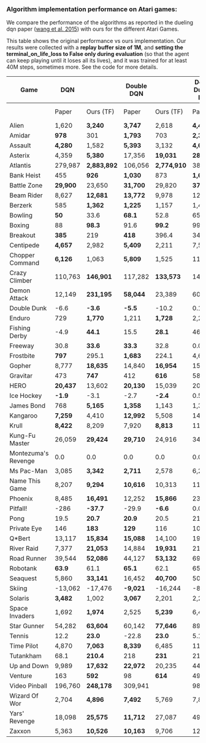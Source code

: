 ### Algorithm implementation performance on Atari games:
We compare the performance of the algorithms as reported in the dueling dqn paper ([wang et al. 2015](https://arxiv.org/pdf/1511.06581.pdf)) with ours for the different Atari Games.

This table shows the original performance vs ours implementation. Our results were collected with a **replay 
buffer size of 1M**, and **setting the terminal_on_life_loss to False only during evaluation** (so that the agent 
can keep playing until it loses all its lives), and it was trained for at least 40M steps, sometimes more. See
the code for more details.

| Game                | DQN         |               | Double DQN |               | Double Dueling DQN |       |
|---------------------|-------------|---------------|------------|---------------|--------------|-------------|
|                     | Paper       | Ours (TF)     | Paper      | Ours (TF)     | Paper        | Ours (TF)   |
| Alien               | 1,620       | **3,240**     | **3,747**  | 2,618         | **4,461**    | 2,281       |
| Amidar              | **978**     | 301           | **1,793**  | 703           | **2,354**    | 527         |
| Assault             | **4,280**   | 1,582         | **5,393**  | 3,132         | **4,621**    | 2,432       |
| Asterix             | 4,359       | **5,380**     | 17,356     | **19,031**    | **28,188**   | 5,297       |
| Atlantis            | 279,987     | **2,883,892** | 106,056    | **2,774,910** | 382,572      | |
| Bank Heist          | 455         | **926**       | **1,030**  | 873           | **1,611**    | 976         |
| Battle Zone         | **29,900**  | 23,650        | **31,700** | 29,820        | **37,150**   | 34,385      |
| Beam Rider          | 8,627       | **12,681**    | **13,772** | 9,978         | 12,164       | |
| Berzerk             | 585         | **1,362**     | **1,225**  | 1,157         | 1,472        | |
| Bowling             | **50**      | 33.6          | **68.1**   | 52.8          | 65.5         | |
| Boxing              | 88          | **98.3**      | 91.6       | **99.2**      | 99.4         | |
| Breakout            | **385**     | 219           | **418**    | 396.4         | 345          | |
| Centipede           | **4,657**   | 2,982         | **5,409**  | 2,211         | 7,561        | |
| Chopper Command     | **6,126**   | 1,063         | **5,809**  | 1,525         | 11,215       | |
| Crazy Climber       | 110,763     | **146,901**   | 117,282    | **133,573**   | 143,570      | |
| Demon Attack        | 12,149      | **231,195**   | **58,044** | 23,389        | 60,813       | |
| Double Dunk         | -6.6        | **-3.6**      | **-5.5**   | -10.2         | 0.1          | |
| Enduro              | 729         | **1,770**     | 1,211      | **1,728**     | 2,258        | |
| Fishing Derby       | -4.9        | **44.1**      | 15.5       | **28.1**      | 46.4         | |
| Freeway             | 30.8        | **33.6**      | **33.3**   | 32.8          | 0.0          | |
| Frostbite           | **797**     | 295.1         | **1,683**  | 224.1         | 4,672        | |
| Gopher              | 8,777       | **18,635**    | 14,840     | **16,954**    | 15,718       | |
| Gravitar            | 473         | **747**       | 412        | **616**       | 588          | |
| HERO                | **20,437**  | 13,602        | **20,130** | 15,039        | 20,818       | |
| Ice Hockey          | **-1.9**    | -3.1          | -2.7       | **-2.4**      | 0.5          | |
| James Bond          | 768         | **5,165**     | **1,358**  | 1,143         | 1,312        | |
| Kangaroo            | **7,259**   | 4,410         | **12,992** | 5,508         | 14,854       | |
| Krull               | **8,422**   | 8,209         | 7,920      | **8,813**     | 11,451       | |
| Kung-Fu Master      | 26,059      | **29,424**    | **29,710** | 24,916        | 34,294       | |
| Montezuma's Revenge | 0.0         | 0.0           | 0.0        | 0.0           | 0.0          | |
| Ms Pac-Man          | 3,085       | **3,342**     | **2,711**  | 2,578         | 6,283        | |
| Name This Game      | 8,207       | **9,294**     | **10,616** | 10,313        | 11,971       | |
| Phoenix             | 8,485       | **16,491**    | 12,252     | **15,866**    | 23,092             | |
| Pitfall!            | -286        | **-37.7**     | -29.9      | **-6.6**      | 0.0                | |
| Pong                | 19.5        | **20.7**      | **20.9**   | 20.5          | 21.0               | |
| Private Eye         | 146         | **183**       | **129**    | 116           | 103                | |
| Q*Bert              | 13,117      | **15,834**    | **15,088** | 14,100        | 19,220             | |
| River Raid          | 7,377       | **21,053**    | 14,884     | **19,931**    | 21,162             | |
| Road Runner         | 39,544      | **52,086**    | 44,127     | **53,132**    | 69,524             | |
| Robotank            | **63.9**    | 61.1          | **65.1**   | 62.1          | 65.3               | |
| Seaquest            | 5,860       | **33,141**    | 16,452     | **40,700**    | 50,254             | |
| Skiing              | -13,062     | -17,476       | **-9,021** | -16,244       | -8,857             | |
| Solaris             | **3,482**   | 1,002         | **3,067**  | 2,201         | 2,250              | |
| Space Invaders      | 1,692       | **1,974**     | 2,525      | **5,239**     | 6,427              | |
| Star Gunner         | 54,282      | **63,604**    | 60,142     | **77,646**    | 89,238             | |
| Tennis              | 12.2        | **23.0**      | -22.8      | **23.0**      | 5.1                | |
| Time Pilot          | 4,870       | **7,063**     | **8,339**  | 6,485         | 11,666             | |
| Tutankham           | 68.1        | **210.4**     | 218        | **231**       | 211                | |
| Up and Down         | 9,989       | **17,632**    | **22,972** | 20,235        | 44,939             | |
| Venture             | 163         | **592**       | 98         | **614**       | 497                | |
| Video Pinball       | 196,760     | **248,178**   | 309,941    |               | 98,209             | |
| Wizard Of Wor       | 2,704       | **4,896**     | **7,492**  | 5,769         | 7,855              | |
| Yars' Revenge       | 18,098      | **25,575**    | **11,712** | 27,087        | 49,622             | |
| Zaxxon              | 5,363       | **10,526**    | **10,163** | 9,706         | 12,944             | |
